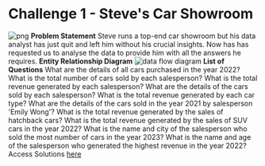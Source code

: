 # **Challenge 1 - Steve's Car Showroom**
![png](https://github.com/Divyansh-96/Steel-Data/assets/140514612/886f122d-487d-49fa-b2b4-ada67643766f)
**Problem Statement**
Steve runs a top-end car showroom but his data analyst has just quit and left him without his crucial insights. Now has has requested us to analyse the data to provide him with all the answers he requires.
**Entity Relationship Diagram**
![data flow diagram](https://github.com/Divyansh-96/Steel-Data/assets/140514612/f0cbea0b-9050-447c-aeaf-003ccb09497a)
**List of Questions**
What are the details of all cars purchased in the year 2022?
What is the total number of cars sold by each salesperson?
What is the total revenue generated by each salesperson?
What are the details of the cars sold by each salesperson?
What is the total revenue generated by each car type?
What are the details of the cars sold in the year 2021 by salesperson 'Emily Wong'?
What is the total revenue generated by the sales of hatchback cars?
What is the total revenue generated by the sales of SUV cars in the year 2022?
What is the name and city of the salesperson who sold the most number of cars in the year 2023?
What is the name and age of the salesperson who generated the highest revenue in the year 2022?
Access Solutions [here](https://github.com/Divyansh-96/Steel-Data/blob/main/Steve's%20Showroom%20SQL%20Query.sql%20(Challenge-%201))
